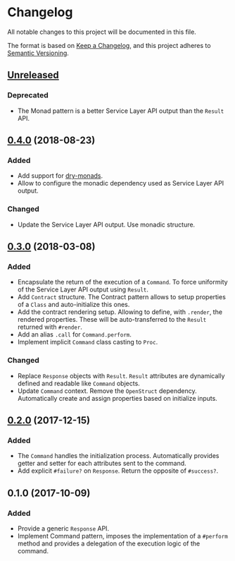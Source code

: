 # Changelog
All notable changes to this project will be documented in this file.

The format is based on [Keep a Changelog](https://keepachangelog.com/en/1.0.0/),
and this project adheres to [Semantic Versioning](https://semver.org/spec/v2.0.0.html).

## [Unreleased]

### Deprecated

* The Monad pattern is a better Service Layer API output than the `Result` API.

## [0.4.0] (2018-08-23)

### Added

* Add support for [dry-monads](https://github.com/dry-rb/dry-monads).
* Allow to configure the monadic dependency used as Service Layer API output.

### Changed

* Update the Service Layer API output. Use monadic structure.

## [0.3.0] (2018-03-08)

### Added

* Encapsulate the return of the execution of a `Command`. To force uniformity of
the Service Layer API output using `Result`.
* Add `Contract` structure. The Contract pattern allows to setup properties of a
`Class` and auto-initialize this ones.
* Add the contract rendering setup. Allowing to define, with `.render`, the
rendered properties. These will be auto-transferred to the `Result` returned
with `#render`.
* Add an alias `.call` for `Command.perform`.
* Implement implicit `Command` class casting to `Proc`.

### Changed

* Replace `Response` objects with `Result`. `Result` attributes are dynamically
defined and readable like `Command` objects.
* Update `Command` context. Remove the `OpenStruct` dependency. Automatically
create and assign properties based on initialize inputs.

## [0.2.0] (2017-12-15)

### Added

* The `Command` handles the initialization process. Automatically provides
getter and setter for each attributes sent to the command.
* Add explicit `#failure?` on `Response`. Return the opposite of `#success?`.

## 0.1.0 (2017-10-09)

### Added

* Provide a generic `Response` API.
* Implement Command pattern, imposes the implementation of a `#perform` method
and provides a delegation of the execution logic of the command.

[Unreleased]: https://github.com/gemologist/service_layer/compare/v0.4.0...master
[0.4.0]: https://github.com/gemologist/service_layer/compare/v0.3.0...v0.4.0
[0.3.0]: https://github.com/gemologist/service_layer/compare/v0.2.0...v0.3.0
[0.2.0]: https://github.com/gemologist/service_layer/compare/v0.1.0...v0.2.0
